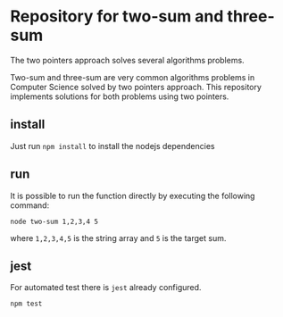 # Repository for two-sum and three-sum
The two pointers approach solves several algorithms problems. 

Two-sum and three-sum are very common algorithms problems in Computer Science solved by two pointers approach.
This repository implements solutions for both problems using two pointers.

## install
Just run `npm install` to install the nodejs dependencies

## run
It is possible to run the function directly by executing the following command:

`node two-sum 1,2,3,4 5`

where `1,2,3,4,5` is the string array and `5` is the target sum.

## jest
For automated test there is `jest` already configured.

`npm test`

